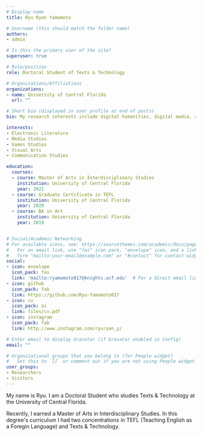 ```yaml
---
# Display name
title: Ryu Ryan Yamamoto

# Username (this should match the folder name)
authors:
- admin

# Is this the primary user of the site?
superuser: true

# Role/position
role: Doctoral Student of Texts & Technology

# Organizations/Affiliations
organizations:
- name: University of Central Florida
  url: ""

# Short bio (displayed in user profile at end of posts)
bio: My research interests include digital humanities, digital media, and programmable matter.

interests:
- Electronic Literature
- Media Studies
- Games Studies
- Visual Arts
- Communication Studies

education:
  courses:
  - course: Master of Arts in Interdisciplinary Studies
    institution: University of Central Florida
    year: 2021
  - course: Graduate Certificate in TEFL
    institution: University of Central Florida
    year: 2020
  - course: BA in Art
    institution: University of Central Florida
    year: 2019


# Social/Academic Networking
# For available icons, see: https://sourcethemes.com/academic/docs/page-builder/#icons
#   For an email link, use "fas" icon pack, "envelope" icon, and a link in the
#   form "mailto:your-email@example.com" or "#contact" for contact widget.
social:
- icon: envelope
  icon_pack: fas
  link: 'mailto:ryamamoto017@knights.ucf.edu'  # For a direct email link, use "mailto:test@example.org".
- icon: github
  icon_pack: fab
  link: https://github.com/Ryu-Yamamoto017
- icon: cv
  icon_pack: ai
  link: files/cv.pdf
- icon: instagram
  icon_pack: fab
  link: http://www.instagram.com/ryuryan_y/

# Enter email to display Gravatar (if Gravatar enabled in Config)
email: ""

# Organizational groups that you belong to (for People widget)
#   Set this to `[]` or comment out if you are not using People widget.
user_groups:
- Researchers
- Visitors
---
```


My name is Ryu. I am a Doctoral Student who studies Texts & Technology  at the University of Central Florida.
 
Recently, I earned a Master of Arts in Interdisciplinary Studies. In this degree's curriculum I had two concentrations in TEFL (Teaching English as a Foregin Language) and Texts & Technology.
